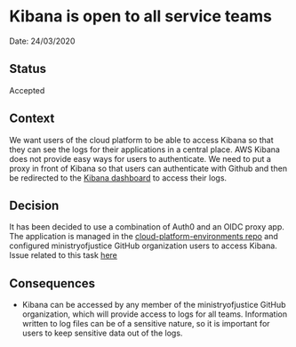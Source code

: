 # Kibana is open to all service teams

Date: 24/03/2020

## Status

Accepted

## Context

We want users of the cloud platform to be able to access Kibana so that they can see the logs for their applications in a central place. AWS Kibana does not provide easy ways for users to authenticate. We need to put a proxy in front of Kibana so that users can authenticate with Github and then be redirected to the [Kibana dashboard][kibana-webconsole] to access their logs.

## Decision

It has been decided to use a combination of Auth0 and an OIDC proxy app. The application is managed in the [cloud-platform-environments repo][kibana-proxy] and configured ministryofjustice GitHub organization users to access Kibana. Issue related to this task [here][kibana-access-task]


## Consequences

- Kibana can be accessed by any member of the ministryofjustice GitHub organization, which will provide access to logs for all teams. Information written to log files can be of a sensitive nature, so it is important for users to keep sensitive data out of the logs.

[kibana-proxy]: https://github.com/ministryofjustice/cloud-platform-environments/blob/master/namespaces/live-1.cloud-platform.service.justice.gov.uk/monitoring/kibana-oauth2-proxy.yaml
[kibana-webconsole]: https://kibana.cloud-platform.service.justice.gov.uk/_plugin/kibana
[kibana-access-task]: https://github.com/ministryofjustice/cloud-platform/issues/286
